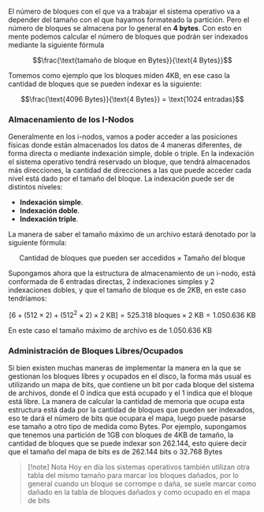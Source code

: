 El número de bloques con el que va a trabajar el sistema operativo va a depender del tamaño con el que hayamos formateado la partición. Pero el número de bloques se almacena por lo general en **4 bytes**.
Con esto en mente podemos calcular el número de bloques que podrán ser indexados mediante la siguiente fórmula

$$\frac{\text{tamaño de bloque en Bytes}}{\text{4 Bytes}}$$

Tomemos como ejemplo que los bloques miden 4KB, en ese caso la cantidad de bloques que se pueden indexar es la siguiente:

$$\frac{\text{4096 Bytes}}{\text{4 Bytes}} = \text{1024 entradas}$$

### Almacenamiento de los I-Nodos

Generalmente en los i-nodos, vamos a poder acceder a las posiciones físicas donde están almacenados los datos de 4 maneras diferentes, de forma directa o mediante indexación simple, doble o triple.
En la indexación el sistema operativo tendrá reservado un bloque, que tendrá almacenados más direcciones, la cantidad de direcciones a las que puede acceder cada nivel está dado por el tamaño del bloque. La indexación puede ser de distintos niveles:

- **Indexación simple**.
- **Indexación doble**.
- **Indexación triple**.

La manera de saber el tamaño máximo de un archivo estará denotado por la siguiente fórmula:

$$\text{Cantidad de bloques que pueden ser accedidos} \times \text{Tamaño del bloque}$$

Supongamos ahora que la estructura de almacenamiento de un i-nodo, está conformada de 6 entradas directas, 2 indexaciones simples y 2 indexaciones dobles, y que el tamaño de bloque es de 2KB, en este caso tendríamos:

$$[6 + (512 \times 2) + (512^2 \times 2) \times 2 \text{ KB}] = 525.318 \text{ bloques} \times 2 \text{ KB} = 1.050.636 \text{ KB}$$

En este caso el tamaño máximo de archivo es de 1.050.636 KB

### Administración de Bloques Libres/Ocupados

Si bien existen muchas maneras de implementar la manera en la que se gestionan los bloques libres y ocupados en el disco, la forma más usual es utilizando un mapa de bits, que contiene un bit por cada bloque del sistema de archivos, donde el 0 indica que está ocupado y el 1 indica que el bloque está libre.
La manera de calcular la cantidad de memoria que ocupa esta estructura está dada por la cantidad de bloques que pueden ser indexados, eso te dará el número de bits que ocupara el mapa, luego puede pasarse ese tamaño a otro tipo de medida como Bytes. 
Por ejemplo, supongamos que tenemos una partición de 1GB con bloques de 4KB de tamaño, la cantidad de bloques que se puede indexar son 262.144, esto quiere decir que el tamaño del mapa de bits es de 262.144 bits o 32.768 Bytes

>[!note] Nota
>Hoy en día los sistemas operativos también utilizan otra tabla del mismo tamaño para marcar los bloques dañados, por lo general cuando un bloque se corrompe o daña, se suele marcar como dañado en la tabla de bloques dañados y como ocupado en el mapa de bits
